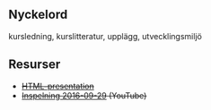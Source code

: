 ## Nyckelord

kursledning, kurslitteratur, upplägg, utvecklingsmiljö 

## Resurser
- <del>[HTML-presentation](https://rawgit.com/1dv021/syllabus/master/presentationer/00/index.html#)</del>
- <del>[Inspelning 2016-09-29](https://youtu.be/KtGZWU7yi54) (YouTube)</del>
